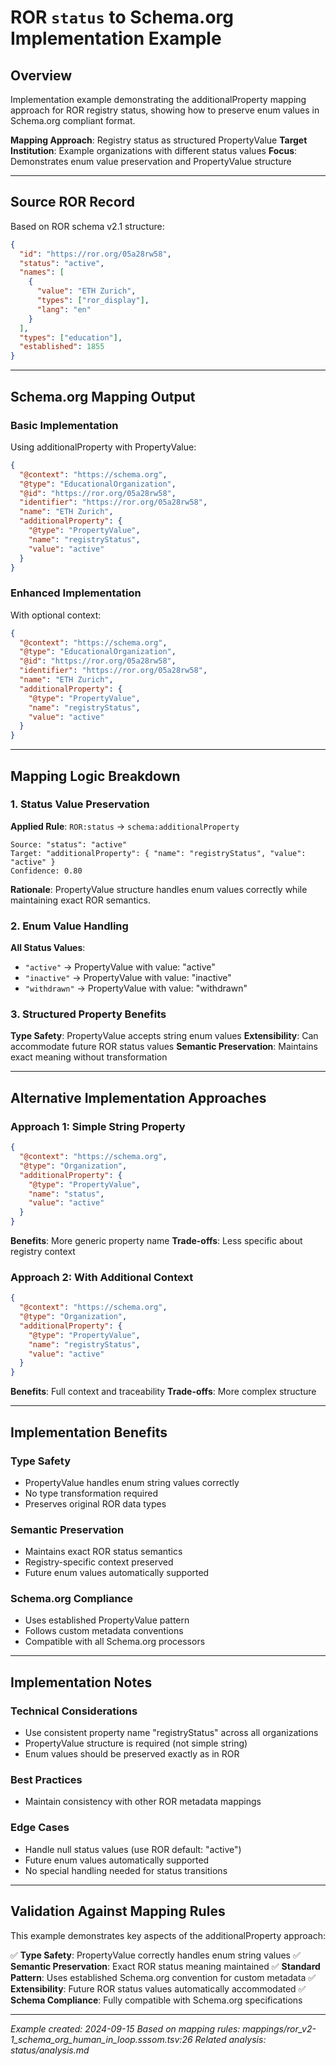 # ROR `status` to Schema.org Implementation Example

## Overview

Implementation example demonstrating the additionalProperty mapping approach for ROR registry status, showing how to preserve enum values in Schema.org compliant format.

**Mapping Approach**: Registry status as structured PropertyValue
**Target Institution**: Example organizations with different status values
**Focus**: Demonstrates enum value preservation and PropertyValue structure

---

## Source ROR Record

Based on ROR schema v2.1 structure:

```json
{
  "id": "https://ror.org/05a28rw58",
  "status": "active",
  "names": [
    {
      "value": "ETH Zurich",
      "types": ["ror_display"],
      "lang": "en"
    }
  ],
  "types": ["education"],
  "established": 1855
}
```

---

## Schema.org Mapping Output

### Basic Implementation

Using additionalProperty with PropertyValue:

```json
{
  "@context": "https://schema.org",
  "@type": "EducationalOrganization",
  "@id": "https://ror.org/05a28rw58",
  "identifier": "https://ror.org/05a28rw58",
  "name": "ETH Zurich",
  "additionalProperty": {
    "@type": "PropertyValue",
    "name": "registryStatus",
    "value": "active"
  }
}
```

### Enhanced Implementation

With optional context:

```json
{
  "@context": "https://schema.org",
  "@type": "EducationalOrganization",
  "@id": "https://ror.org/05a28rw58",
  "identifier": "https://ror.org/05a28rw58",
  "name": "ETH Zurich",
  "additionalProperty": {
    "@type": "PropertyValue",
    "name": "registryStatus",
    "value": "active"
  }
}
```

---

## Mapping Logic Breakdown

### 1. Status Value Preservation

**Applied Rule**: `ROR:status` → `schema:additionalProperty`

```
Source: "status": "active"
Target: "additionalProperty": { "name": "registryStatus", "value": "active" }
Confidence: 0.80
```

**Rationale**: PropertyValue structure handles enum values correctly while maintaining exact ROR semantics.

### 2. Enum Value Handling

**All Status Values**:
- `"active"` → PropertyValue with value: "active"
- `"inactive"` → PropertyValue with value: "inactive"
- `"withdrawn"` → PropertyValue with value: "withdrawn"

### 3. Structured Property Benefits

**Type Safety**: PropertyValue accepts string enum values
**Extensibility**: Can accommodate future ROR status values
**Semantic Preservation**: Maintains exact meaning without transformation

---

## Alternative Implementation Approaches

### Approach 1: Simple String Property

```json
{
  "@context": "https://schema.org",
  "@type": "Organization",
  "additionalProperty": {
    "@type": "PropertyValue",
    "name": "status",
    "value": "active"
  }
}
```

**Benefits**: More generic property name
**Trade-offs**: Less specific about registry context

### Approach 2: With Additional Context

```json
{
  "@context": "https://schema.org",
  "@type": "Organization",
  "additionalProperty": {
    "@type": "PropertyValue",
    "name": "registryStatus",
    "value": "active"
  }
}
```

**Benefits**: Full context and traceability
**Trade-offs**: More complex structure

---

## Implementation Benefits

### Type Safety
- PropertyValue handles enum string values correctly
- No type transformation required
- Preserves original ROR data types

### Semantic Preservation
- Maintains exact ROR status semantics
- Registry-specific context preserved
- Future enum values automatically supported

### Schema.org Compliance
- Uses established PropertyValue pattern
- Follows custom metadata conventions
- Compatible with all Schema.org processors

---

## Implementation Notes

### Technical Considerations
- Use consistent property name "registryStatus" across all organizations
- PropertyValue structure is required (not simple string)
- Enum values should be preserved exactly as in ROR

### Best Practices
- Maintain consistency with other ROR metadata mappings

### Edge Cases
- Handle null status values (use ROR default: "active")
- Future enum values automatically supported
- No special handling needed for status transitions

---

## Validation Against Mapping Rules

This example demonstrates key aspects of the additionalProperty approach:

✅ **Type Safety**: PropertyValue correctly handles enum string values
✅ **Semantic Preservation**: Exact ROR status meaning maintained
✅ **Standard Pattern**: Uses established Schema.org convention for custom metadata
✅ **Extensibility**: Future ROR status values automatically accommodated
✅ **Schema Compliance**: Fully compatible with Schema.org specifications

---

*Example created: 2024-09-15*
*Based on mapping rules: mappings/ror_v2-1_schema_org_human_in_loop.sssom.tsv:26*
*Related analysis: status/analysis.md*